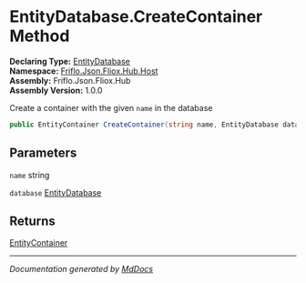 ﻿<!--  
  <auto-generated>   
    The contents of this file were generated by a tool.  
    Changes to this file may be list if the file is regenerated  
  </auto-generated>   
-->

# EntityDatabase.CreateContainer Method

**Declaring Type:** [EntityDatabase](../index.md)  
**Namespace:** [Friflo.Json.Fliox.Hub.Host](../../index.md)  
**Assembly:** Friflo.Json.Fliox.Hub  
**Assembly Version:** 1.0.0

Create a container with the given `name` in the database

```csharp
public EntityContainer CreateContainer(string name, EntityDatabase database);
```

## Parameters

`name`  string

`database`  [EntityDatabase](../index.md)

## Returns

[EntityContainer](../../EntityContainer/index.md)

___

*Documentation generated by [MdDocs](https://github.com/ap0llo/mddocs)*
